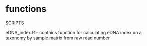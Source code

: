 # functions
SCRIPTS 

eDNA_index.R
	- contains function for calculating eDNA index on a taxonomy by sample matrix
	from raw read number
